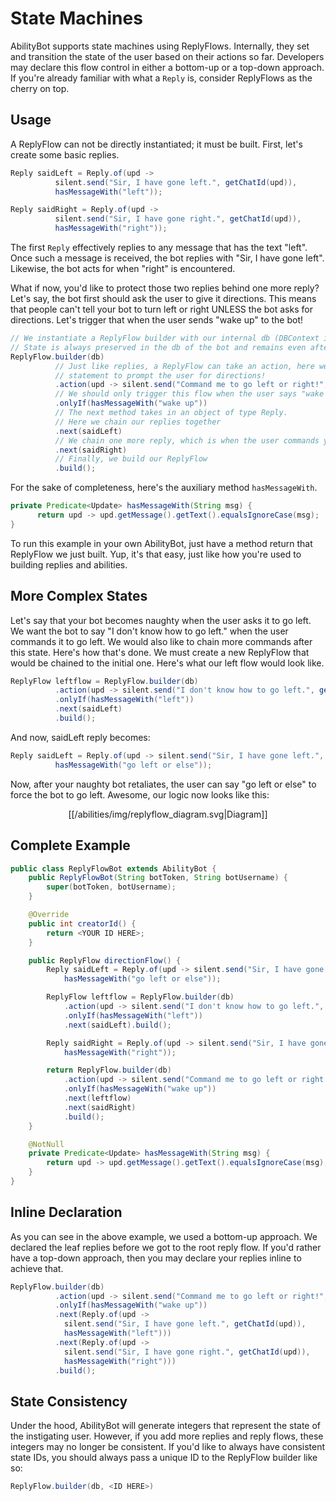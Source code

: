 # State Machines

AbilityBot supports state machines using ReplyFlows. Internally, they set and transition the state of the user based on their actions so far. 
Developers may declare this flow control in either a bottom-up or a top-down approach. If you're already familiar with what a `Reply` is, consider ReplyFlows as the cherry on top.

## Usage
A ReplyFlow can not be directly instantiated; it must be built. First, let's create
some basic replies.
```java
Reply saidLeft = Reply.of(upd -> 
          silent.send("Sir, I have gone left.", getChatId(upd)),
          hasMessageWith("left"));

Reply saidRight = Reply.of(upd -> 
          silent.send("Sir, I have gone right.", getChatId(upd)),
          hasMessageWith("right"));
```
The first `Reply` effectively replies to any message that has the text "left". Once such a message is received, the
bot replies with "Sir, I have gone left". Likewise, the bot acts for when "right" is encountered.

What if now, you'd like to protect those two replies behind one more reply? Let's say, the bot first should ask the user to give it directions.
This means that people can't tell your bot to turn left or right UNLESS the bot asks for directions. Let's trigger that when the user sends "wake up" to the bot!

```java
// We instantiate a ReplyFlow builder with our internal db (DBContext instance) passed
// State is always preserved in the db of the bot and remains even after termination
ReplyFlow.builder(db)
          // Just like replies, a ReplyFlow can take an action, here we want to send a
          // statement to prompt the user for directions!
          .action(upd -> silent.send("Command me to go left or right!", getChatId(upd)))
          // We should only trigger this flow when the user says "wake up"
          .onlyIf(hasMessageWith("wake up"))
          // The next method takes in an object of type Reply.
          // Here we chain our replies together
          .next(saidLeft)
          // We chain one more reply, which is when the user commands your bot to go right
          .next(saidRight)
          // Finally, we build our ReplyFlow
          .build();
```
For the sake of completeness, here's the auxiliary method `hasMessageWith`.
```java
private Predicate<Update> hasMessageWith(String msg) {
      return upd -> upd.getMessage().getText().equalsIgnoreCase(msg);
}
```
To run this example in your own AbilityBot, just have a method return that ReplyFlow we just built. Yup, it's that easy, just like how you're used to 
building replies and abilities.
## More Complex States
Let's say that your bot becomes naughty when the user asks it to go left. We want the bot to say "I don't know how to go left." when the user commands it to go left. We would also like to chain more commands after this state. Here's
how that's done.
We must create a new ReplyFlow that would be chained to the initial one. Here's what our left flow would look like.
```java
ReplyFlow leftflow = ReplyFlow.builder(db)
          .action(upd -> silent.send("I don't know how to go left.", getChatId(upd)))
          .onlyIf(hasMessageWith("left"))
          .next(saidLeft)
          .build();
```
And now, saidLeft reply becomes:
```java
Reply saidLeft = Reply.of(upd -> silent.send("Sir, I have gone left.", getChatId(upd)),
          hasMessageWith("go left or else"));
```
Now, after your naughty bot retaliates, the user can say "go left or else" to force the bot to go left. Awesome, our logic now looks like this:

<p align="center">
  [[/abilities/img/replyflow_diagram.svg|Diagram]]
</p>

## Complete Example
```java
public class ReplyFlowBot extends AbilityBot {
    public ReplyFlowBot(String botToken, String botUsername) {
        super(botToken, botUsername);
    }

    @Override
    public int creatorId() {
        return <YOUR ID HERE>;
    }

    public ReplyFlow directionFlow() {
        Reply saidLeft = Reply.of(upd -> silent.send("Sir, I have gone left.", getChatId(upd)),
            hasMessageWith("go left or else"));

        ReplyFlow leftflow = ReplyFlow.builder(db)
            .action(upd -> silent.send("I don't know how to go left.", getChatId(upd)))
            .onlyIf(hasMessageWith("left"))
            .next(saidLeft).build();

        Reply saidRight = Reply.of(upd -> silent.send("Sir, I have gone right.", getChatId(upd)),
            hasMessageWith("right"));

        return ReplyFlow.builder(db)
            .action(upd -> silent.send("Command me to go left or right!", getChatId(upd)))
            .onlyIf(hasMessageWith("wake up"))
            .next(leftflow)
            .next(saidRight)
            .build();
    }

    @NotNull
    private Predicate<Update> hasMessageWith(String msg) {
        return upd -> upd.getMessage().getText().equalsIgnoreCase(msg);
    }
}
```
## Inline Declaration
As you can see in the above example, we used a bottom-up approach. We declared the leaf replies before we got to the root reply flow.
If you'd rather have a top-down approach, then you may declare your replies inline to achieve that.
  
```java
ReplyFlow.builder(db)
          .action(upd -> silent.send("Command me to go left or right!", getChatId(upd)))
          .onlyIf(hasMessageWith("wake up"))
          .next(Reply.of(upd -> 
            silent.send("Sir, I have gone left.", getChatId(upd)),
            hasMessageWith("left")))
          .next(Reply.of(upd -> 
            silent.send("Sir, I have gone right.", getChatId(upd)),
            hasMessageWith("right")))
          .build();
```
## State Consistency
Under the hood, AbilityBot will generate integers that represent the state of the instigating user. However, 
if you add more replies and reply flows, these integers may no longer be consistent. If you'd like to always have consistent state IDs, you
should always pass a unique ID to the ReplyFlow builder like so:
```java
ReplyFlow.builder(db, <ID HERE>)
```
